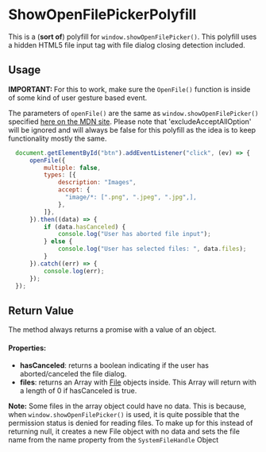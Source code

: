 # ShowOpenFilePickerPolyfill

This is a (<strong>sort of</strong>) polyfill for ```window.showOpenFilePicker()```. This polyfill uses a hidden HTML5 file input tag with file dialog closing detection included.




## Usage
<strong>IMPORTANT: </strong> For this to work, make sure the ```OpenFile()``` function is inside of some kind of user gesture based event.

The parameters of ```openFile()``` are the same as ```window.showOpenFilePicker()``` specified <a href="https://developer.mozilla.org/en-US/docs/Web/API/Window/showOpenFilePicker">here on the MDN site</a>. Please note that 'excludeAcceptAllOption' will be ignored and will always be false for this polyfill as the idea is to keep functionality mostly the same.
```javascript
  document.getElementById("btn").addEventListener("click", (ev) => {
      openFile({
          multiple: false,
          types: [{
              description: "Images",
              accept: {
                "image/*: [".png", ".jpeg", ".jpg",],
              },
          ]},
      }).then((data) => {
          if (data.hasCanceled) {
              console.log("User has aborted file input");
          } else {
              console.log("User has selected files: ", data.files);
          }
      }).catch((err) => {
          console.log(err);
      });
  });
```

## Return Value
The method always returns a promise with a value of an object.

#### Properties:
  - <strong>hasCanceled</strong>:   returns a boolean indicating if the user has aborted/canceled the file dialog.
  - <strong>files</strong>:         returns an Array with <a href="https://developer.mozilla.org/en-US/docs/Web/API/File">File</a> objects inside. This Array will return with a length of 0 if hasCanceled is true.

<strong>Note:</strong> Some files in the array object could have no data. This is because, when ```window.showOpenFilePicker()``` is used, it is quite possible that the permission status is denied for reading files. To make up for this instead of returning null, it creates a new File object with no data and sets the file name from the name property from the ```SystemFileHandle``` Object
